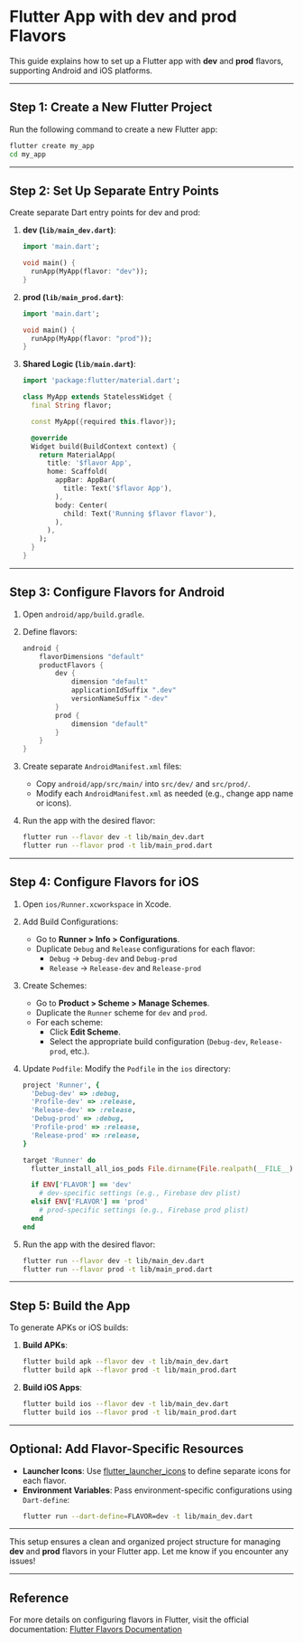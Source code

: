 # Flutter App with dev and prod Flavors

This guide explains how to set up a Flutter app with **dev** and **prod** flavors, supporting Android and iOS platforms.

---

## Step 1: Create a New Flutter Project

Run the following command to create a new Flutter app:

```bash
flutter create my_app
cd my_app
```

---

## Step 2: Set Up Separate Entry Points

Create separate Dart entry points for dev and prod:

1. **dev (`lib/main_dev.dart`)**:

   ```dart
   import 'main.dart';

   void main() {
     runApp(MyApp(flavor: "dev"));
   }
   ```

2. **prod (`lib/main_prod.dart`)**:

   ```dart
   import 'main.dart';

   void main() {
     runApp(MyApp(flavor: "prod"));
   }
   ```

3. **Shared Logic (`lib/main.dart`)**:

   ```dart
   import 'package:flutter/material.dart';

   class MyApp extends StatelessWidget {
     final String flavor;

     const MyApp({required this.flavor});

     @override
     Widget build(BuildContext context) {
       return MaterialApp(
         title: '$flavor App',
         home: Scaffold(
           appBar: AppBar(
             title: Text('$flavor App'),
           ),
           body: Center(
             child: Text('Running $flavor flavor'),
           ),
         ),
       );
     }
   }
   ```

---

## Step 3: Configure Flavors for Android

1. Open `android/app/build.gradle`.
2. Define flavors:

   ```gradle
   android {
       flavorDimensions "default"
       productFlavors {
           dev {
               dimension "default"
               applicationIdSuffix ".dev"
               versionNameSuffix "-dev"
           }
           prod {
               dimension "default"
           }
       }
   }
   ```

3. Create separate `AndroidManifest.xml` files:

   - Copy `android/app/src/main/` into `src/dev/` and `src/prod/`.
   - Modify each `AndroidManifest.xml` as needed (e.g., change app name or icons).

4. Run the app with the desired flavor:
   ```bash
   flutter run --flavor dev -t lib/main_dev.dart
   flutter run --flavor prod -t lib/main_prod.dart
   ```

---

## Step 4: Configure Flavors for iOS

1. Open `ios/Runner.xcworkspace` in Xcode.
2. Add Build Configurations:

   - Go to **Runner > Info > Configurations**.
   - Duplicate `Debug` and `Release` configurations for each flavor:
     - `Debug` → `Debug-dev` and `Debug-prod`
     - `Release` → `Release-dev` and `Release-prod`

3. Create Schemes:

   - Go to **Product > Scheme > Manage Schemes**.
   - Duplicate the `Runner` scheme for `dev` and `prod`.
   - For each scheme:
     - Click **Edit Scheme**.
     - Select the appropriate build configuration (`Debug-dev`, `Release-prod`, etc.).

4. Update `Podfile`:
   Modify the `Podfile` in the `ios` directory:

   ```ruby
   project 'Runner', {
     'Debug-dev' => :debug,
     'Profile-dev' => :release,
     'Release-dev' => :release,
     'Debug-prod' => :debug,
     'Profile-prod' => :release,
     'Release-prod' => :release,
   }

   target 'Runner' do
     flutter_install_all_ios_pods File.dirname(File.realpath(__FILE__))

     if ENV['FLAVOR'] == 'dev'
       # dev-specific settings (e.g., Firebase dev plist)
     elsif ENV['FLAVOR'] == 'prod'
       # prod-specific settings (e.g., Firebase prod plist)
     end
   end
   ```

5. Run the app with the desired flavor:
   ```bash
   flutter run --flavor dev -t lib/main_dev.dart
   flutter run --flavor prod -t lib/main_prod.dart
   ```

---

## Step 5: Build the App

To generate APKs or iOS builds:

1. **Build APKs**:

   ```bash
   flutter build apk --flavor dev -t lib/main_dev.dart
   flutter build apk --flavor prod -t lib/main_prod.dart
   ```

2. **Build iOS Apps**:
   ```bash
   flutter build ios --flavor dev -t lib/main_dev.dart
   flutter build ios --flavor prod -t lib/main_prod.dart
   ```

---

## Optional: Add Flavor-Specific Resources

- **Launcher Icons**: Use [flutter_launcher_icons](https://pub.dev/packages/flutter_launcher_icons) to define separate icons for each flavor.
- **Environment Variables**: Pass environment-specific configurations using `Dart-define`:
  ```bash
  flutter run --dart-define=FLAVOR=dev -t lib/main_dev.dart
  ```

---

This setup ensures a clean and organized project structure for managing **dev** and **prod** flavors in your Flutter app. Let me know if you encounter any issues!

---

## Reference

For more details on configuring flavors in Flutter, visit the official documentation:
[Flutter Flavors Documentation](https://docs.flutter.dev/deployment/flavors)
